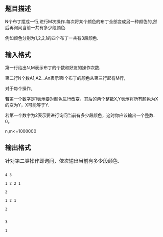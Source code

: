 ## 题目描述

<div>
 N个布丁摆成一行,进行M次操作.每次将某个颜色的布丁全部变成另一种颜色的,然后再询问当前一共有多少段颜色.
</div>
<div>
 例如颜色分别为1,2,2,1的四个布丁一共有3段颜色.
</div>

## 输入格式

<div>
 第一行给出N,M表示布丁的个数和好友的操作次数. 
</div>
<div>
 第二行N个数A1,A2...An表示第i个布丁的颜色从第三行起有M行,
</div>
<div>
 对于每个操作,
</div>
<div>
 若第一个数字是1表示要对颜色进行改变，其后的两个整数X,Y表示将所有颜色为X的变为Y，X可能等于Y. 
</div>
<div>
 若第一个数字为2表示要进行询问当前有多少段颜色，这时你应该输出一个整数. 0。
</div>
<div>
 n,m<=1000000
</div>

## 输出格式

<p><span style="font-size: medium">针对第二类操作即询问，依次输出当前有多少段颜色.</span></p>

```input1
4 3
1 2 2 1
2
1 2 1
2
```
```output1
3
1
```
